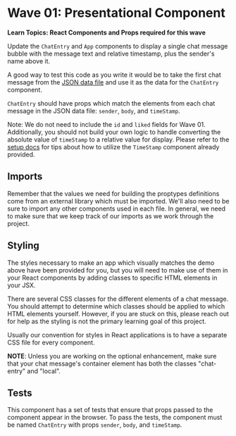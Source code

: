 # Wave 01: Presentational Component

**Learn Topics: React Components and Props required for this wave**

Update the `ChatEntry` and `App` components to display a single chat message bubble with the message text and relative timestamp, plus the sender's name above it.  

A good way to test this code as you write it would be to take the first chat message from the [JSON data file](../src/data/messages.json) and use it as the data for the `ChatEntry` component.

`ChatEntry` should have props which match the elements from each chat message in the JSON data file: `sender`, `body`,  and `timeStamp`.

Note: We do not need to include the `id` and `liked` fields for Wave 01. Additionally, you should not build your own logic to handle converting the absolute value of `timeStamp` to a relative value for display. Please refer to the [setup docs](./setup.md#hint-the-timestamp-component) for tips about how to utilize the `TimeStamp` component already provided.

## Imports

Remember that the values we need for building the proptypes definitions come from an external library which must be imported. We'll also need to be sure to import any other components used in each file. In general, we need to make sure that we keep track of our imports as we work through the project. 

## Styling

The styles necessary to make an app which visually matches the demo above have been provided for you, but you will need to make use of them in your React components by adding classes to specific HTML elements in your JSX.

There are several CSS classes for the different elements of a chat message. You should attempt to determine which classes should be applied to which HTML elements yourself. However, if you are stuck on this, please reach out for help as the styling is not the primary learning goal of this project.

Usually our convention for styles in React applications is to have a separate CSS file for every component. 

**NOTE**: Unless you are working on the optional enhancement, make sure that your chat message's container element has both the classes "chat-entry" and "local".

## Tests

This component has a set of tests that ensure that props passed to the component appear in the browser. To pass the tests, the component must be named `ChatEntry` with props `sender`, `body`,  and `timeStamp`.
